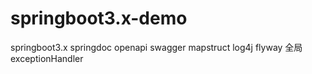 # springboot3.x-demo
springboot3.x springdoc openapi swagger mapstruct log4j flyway  全局exceptionHandler 
